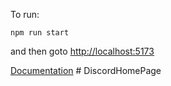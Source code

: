 To run:

```node
npm run start
```

and then goto [http://localhost:5173](http://localhost:5173)

[Documentation](https://tailwindcss.com/docs/installation/using-postcss)
#   D i s c o r d H o m e P a g e  
 